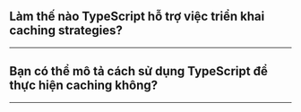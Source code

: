 ## Làm thế nào TypeScript hỗ trợ việc triển khai caching strategies?


---

## Bạn có thể mô tả cách sử dụng TypeScript để thực hiện caching không?


---